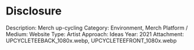 # Disclosure

Description: Merch up-cycling
Category: Environment, Merch
Platform / Medium: Website
Type: Artist
Approach: Ideas
Year: 2021
Attachment: UPCYCLETEEBACK_1080x.webp, UPCYCLETEEFRONT_1080x.webp